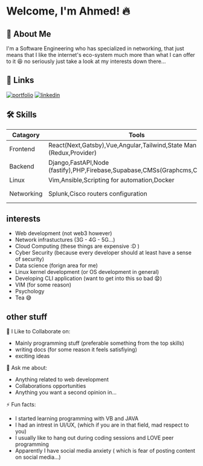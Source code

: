 
# Welcome, I'm Ahmed! 🔥


## 🚀 About Me
I'm a Software Engineering who has specialized in 
networking, that just means that I like the internet's eco-system 
much more than what I can offer to it 😆
no seriously just take a look at my interests down there...


## 🔗 Links
[![portfolio](https://img.shields.io/badge/my_portfolio-000?style=for-the-badge&logo=ko-fi&logoColor=white)](https://ahmedalamoudi192.github.io/)
[![linkedin](https://img.shields.io/badge/linkedin-0A66C2?style=for-the-badge&logo=linkedin&logoColor=white)](https://www.linkedin.com/in/ahmedalamoudi192)

## 🛠 Skills
| Catagory | Tools | Languages |
|-----|-------|----------|
| Frontend | React(Next,Gatsby),Vue,Angular,Tailwind,State Management (Redux,Provider) | Javascript,CSS,HTML|
| Backend | Django,FastAPI,Node (fastify),PHP,Firebase,Supabase,CMSs(Graphcms,Contentful) | Python, Javascript,PHP |
| Linux | Vim,Ansible,Scripting for automation,Docker | Lua,Python,Bash |
| Networking | Splunk,Cisco routers configuration | mostly DoS (domain specific languages) |

## interests
- Web development (not web3 however)
- Network infrastuctures (3G - 4G - 5G...)
- Cloud Computing (these things are expensive :D )
- Cyber Security (because every developer should at least have a sense of security)
- Data science (forign area for me)
- Linux kernel development (or OS development in general)
- Developing CLI application (want to get into this so bad 😧)
- VIM (for some reason)
- Psychology
- Tea 😅

## other stuff
🧠 I Like to Collaborate on:
- Mainly programming stuff (preferable something from the top skills)
- writing docs (for some reason it feels satisfiying)
- exciting ideas

💬 Ask me about:
- Anything related to web development
- Collaborations opportunities
- Anything you want a second opinion in...

⚡️ Fun facts:
- I started learning programming with VB and JAVA
- I had an intrest in UI/UX, (which if you are in that field, mad respect to you)
- I usually like to hang out during coding sessions and LOVE peer programming
- Apparently I have social media anxiety ( which is fear of posting content on social media...)

